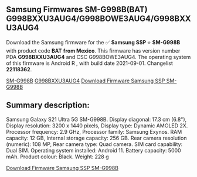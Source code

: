 <h2>Samsung Firmwares SM-G998B(BAT) G998BXXU3AUG4/G998BOWE3AUG4/G998BXXU3AUG4</h2>
Download the Samsung firmware for the ✅ <strong>Samsung SSP </strong> ⭐ <strong>SM-G998B</strong> with product code <strong>BAT</strong> <strong> from Mexico</strong>. This firmware has version number PDA <strong>G998BXXU3AUG4</strong> and CSC G998BOWE3AUG4. The operating system of this firmware is Android R , with build date 2021-09-01. Changelist <strong>22118362</strong>.


[SM-G998B](https://samfirm.shop/samsung/model/SM-G998B)
[G998BXXU3AUG4](https://samfirm.shop/samsung/pda/G998BXXU3AUG4)
[Download Firmware Samsung SSP SM-G998B](https://samfirm.shop/samsung/firmware/452358)
<h2>Summary description:</h2>
<p>Samsung Galaxy S21 Ultra 5G SM-G998B. Display diagonal: 17.3 cm (6.8"), Display resolution: 3200 x 1440 pixels, Display type: Dynamic AMOLED 2X. Processor frequency: 2.9 GHz, Processor family: Samsung Exynos. RAM capacity: 12 GB, Internal storage capacity: 256 GB. Rear camera resolution (numeric): 108 MP, Rear camera type: Quad camera. SIM card capability: Dual SIM. Operating system installed: Android 11. Battery capacity: 5000 mAh. Product colour: Black. Weight: 228 g</p>


[Download Firmware Samsung SSP SM-G998B](https://samfirm.shop/samsung/firmware/452358)
